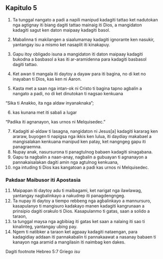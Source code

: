 Kapitulo 5
----------

1. Ta tunggal nangato a padi a napili manipud kadagiti tattao ket nadutokan nga agtignay iti biang dagiti tattao mainaig iti Dios, a mangidaton kadagiti sagut ken daton maipaay kadagiti basol.
2. Mabalinna ti makilangen a siaalumamay kadagiti ignorante ken nasukir, yantangay isu a mismo ket nasaplit iti kinakapuy.
3. Gapu itoy obligado isuna a mangidaton iti daton maipaay kadagiti bukodna a basbasol a kas iti ar-aramidenna para kadagiti basbasol dagiti tattao.
4. Ket awan ti mangala iti daytoy a dayaw para iti bagina, no di ket no inayaban ti Dios, kas ken ni Aaron.

5. Kasta met a saan nga intan-ok ni Cristo ti bagina tapno agbalin a nangato a padi, no di ket dinutokan ti nagsao kenkuana

“Sika ti Anakko, ita nga aldaw inyanaknaka”;

6. kas kunana met iti sabali a lugar

“Padika iti agnanayon, kas urnos ni Melquisedec.”

7. Kadagiti al-aldaw ti lasagna, nangidaton ni Jesus[a] kadagiti kararag ken araraw, buyogen ti napigsa nga ikkis ken lulua, iti daydiay makabael a mangisalakan kenkuana manipud ken patay, ket nangngeg gapu iti panagraemna.
8. Nupay anak, nasursurona ti panagtulnog babaen kadagiti sinagabana.
9. Gapu ta nagbalin a naan-anay, nagbalin a gubuayan ti agnanayon a pannakaisalakan dagiti amin nga agtulnog kenkuana,
10. nga intuding ti Dios kas kangatoan a padi kas urnos ni Melquisedec.

### Pakdaar Maibusor iti Apostasia

11. Maipapan iti daytoy adu ti maibagami, ket narigat nga ilawlawag, yantangay nagbalinkayo a nakudrep iti panagdengngeg.
12. Ta nupay iti daytoy a tiempo rebbeng nga agbalinkayo a mannursuro, kasapulanyo ti mangisuro kadakayo manen kadagiti kangrunaan a prinsipio dagiti orakulo ti Dios. Kasapulanmo ti gatas, saan a solido a taraon,
13. ta tunggal maysa nga agbibiag iti gatas ket saan a nalaing iti sao ti kinalinteg, yantangay ubing pay.
14. Ngem ti natibker a taraon ket agpaay kadagiti nataengan, para kadagidiay addaan iti pannakabalin ti pannakaawat a nasanay babaen ti kanayon nga aramid a mangilasin iti naimbag ken dakes.

Dagiti footnote
Hebreo 5:7 Griego *isu*